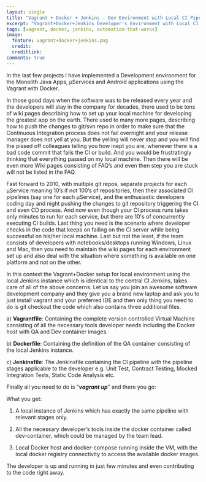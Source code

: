 ```yaml
---
layout: single
title: "Vagrant + Docker + Jenkins - Dev Environment with Local CI Pipeline"
excerpt: "Vagrant+Docker+Jenkins Developer's Environment with Local CI Pipeline"
tags: [vagrant, docker, jenkins, automation-that-works]
image:
  feature: vagrant+docker+jenkins.png
  credit:
  creditlink: 
comments: true
---
```


In the last few projects I have implemented a Development environment for the Monolith Java Apps, µServices and Android applications using the Vagrant with Docker.

In those good days when the software was to be released every year and the developers will stay in the company for decades, there used to be tens of wiki pages describing how to set up your local machine for developing the greatest app on the earth. There used to many more pages, describing how to push the changes to git/svn repo in order to make sure that the Continuous Integration process does not fail overnight and your release manager does not yell at you. But the yelling will never stop and you will find the pissed off colleagues telling you how inept you are, whenever there is a bad code commit that fails the CI or build. And you would be frustratingly thinking that everything passed on my local machine. Then there will be even more Wiki pages consisting of FAQ’s and even then step you are stuck will not be listed in the FAQ.

Fast forward to 2010, with multiple git repos, separate projects for each µService meaning 10’s if not 100’s of repositories, then their associated CI pipelines (say one for each µService), and the enthusiastic developers coding day and night pushing the changes to git repository triggering the CI and even CD process. And now even though your CI process runs takes only minutes to run for each service, but there are 10's of concurrently executing CI builds. Last thing you need is the scenario where developer checks in the code that keeps on failing on the CI server while being successful on his/her local machine.
Last but not the least, if the team consists of developers with notebooks/desktops running Windows, Linux and Mac, then you need to maintain the wiki pages for each environment set up and also deal with the situation where something is available on one platform and not on the other.

In this context the Vagrant+Docker setup for local environment using the local Jenkins instance which is identical to the central CI Jenkins, takes care of all of the above concerns. Let us say you join an awesome software development company and they give you a brand new laptop and ask you to just install vagrant and your preferred IDE and then only thing you need to do is git checkout the code which also contains three additional files.

a) **Vagrantfile**: Containing the complete version controlled Virtual Machine consisting of all the necessary tools developer needs including the Docker host with QA and Dev container images. 

b) **Dockerfile**: Containing the definition of the QA container consisting of the local Jenkins instance.

c) **Jenkinsfile**: The Jenkinsfile containing the CI pipeline with the pipeline stages applicable to the developer e.g. Unit Test, Contract Testing, Mocked Integration Tests, Static Code Analysis etc.

Finally all you need to do is "_**vagrant up**_" and there you go:

What you get:

1. A local instance of Jenkins which has exactly the same pipeline with relevant stages only.

2. All the necessary developer’s tools inside the docker container called dev-container, which could be managed by the team lead.

3. Local Docker host and docker-compose running inside the VM, with the local docker registry connectivity to access the available docker images.

The developer is up and running in just few minutes and even contributing to the code right away.



